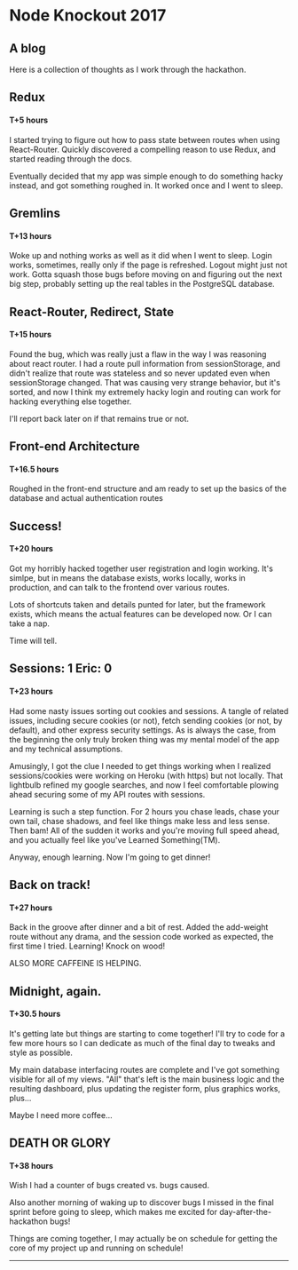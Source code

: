 # Node Knockout 2017 

## A blog 

Here is a collection of thoughts as I work through the hackathon. 

## Redux

#### T+5 hours

I started trying to figure out how to pass state between routes when using React-Router. Quickly discovered a compelling reason to use Redux, and started reading through the docs. 

Eventually decided that my app was simple enough to do something hacky instead, and got something roughed in. It worked once and I went to sleep.

## Gremlins

#### T+13 hours

Woke up and nothing works as well as it did when I went to sleep. Login works, sometimes, really only if the page is refreshed. Logout might just not work. Gotta squash those bugs before moving on and figuring out the next big step, probably setting up the real tables in the PostgreSQL database.

## React-Router, Redirect, State

#### T+15 hours

Found the bug, which was really just a flaw in the way I was reasoning about react router. I had a route pull information from sessionStorage, and didn't realize that route was stateless and so never updated even when sessionStorage changed. That was causing very strange behavior, but it's sorted, and now I think my extremely hacky login and routing can work for hacking everything else together.

I'll report back later on if that remains true or not.

## Front-end Architecture

#### T+16.5 hours

Roughed in the front-end structure and am ready to set up the basics of the database and actual authentication routes

## Success!

#### T+20 hours

Got my horribly hacked together user registration and login working. It's simlpe, but in means the database exists, works locally, works in production, and can talk to the frontend over various routes.

Lots of shortcuts taken and details punted for later, but the framework exists, which means the actual features can be developed now. Or I can take a nap.

Time will tell.

## Sessions: 1 Eric: 0

#### T+23 hours

Had some nasty issues sorting out cookies and sessions. A tangle of related issues, including secure cookies (or not), fetch sending cookies (or not, by default), and other express security settings. As is always the case, from the beginning the only truly broken thing was my mental model of the app and my technical assumptions.

Amusingly, I got the clue I needed to get things working when I realized sessions/cookies were working on Heroku (with https) but not locally. That lightbulb refined my google searches, and now I feel comfortable plowing ahead securing some of my API routes with sessions.

Learning is such a step function. For 2 hours you chase leads, chase your own tail, chase shadows, and feel like things make less and less sense. Then bam! All of the sudden it works and you're moving full speed ahead, and you actually feel like you've Learned Something(TM).

Anyway, enough learning. Now I'm going to get dinner!

## Back on track!

#### T+27 hours

Back in the groove after dinner and a bit of rest. Added the add-weight route without any drama, and the session code worked as expected, the first time I tried. Learning! Knock on wood!

ALSO MORE CAFFEINE IS HELPING.

## Midnight, again.

#### T+30.5 hours

It's getting late but things are starting to come together! I'll try to code for a few more hours so I can dedicate as much of the final day to tweaks and style as possible.

My main database interfacing routes are complete and I've got something visible for all of my views. "All" that's left is the main business logic and the resulting dashboard, plus updating the register form, plus graphics works, plus...

Maybe I need more coffee...


## DEATH OR GLORY

#### T+38 hours

Wish I had a counter of bugs created vs. bugs caused.

Also another morning of waking up to discover bugs I missed in the final sprint before going to sleep, which makes me excited for day-after-the-hackathon bugs!

Things are coming together, I may actually be on schedule for getting the core of my project up and running on schedule!

- - - - - - - - 
